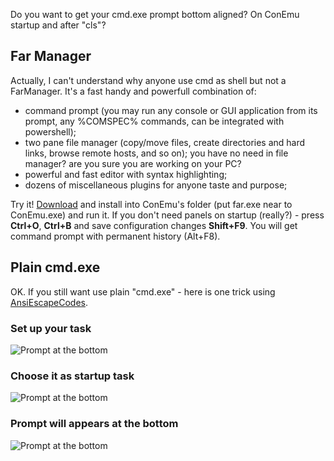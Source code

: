 ﻿Do you want to get your cmd.exe prompt bottom aligned? On ConEmu startup and after "cls"?

## Far Manager ##
Actually, I can't understand why anyone use cmd as shell but not a FarManager.
It's a fast handy and powerfull combination of:

  * command prompt (you may run any console or GUI application from its prompt, any %COMSPEC% commands, can be integrated with powershell);
  * two pane file manager (copy/move files, create directories and hard links, browse remote hosts, and so on); you have no need in file manager? are you sure you are working on your PC?
  * powerful and fast editor with syntax highlighting;
  * dozens of miscellaneous plugins for anyone taste and purpose;

Try it! [Download](http://www.farmanager.com/download.php?l=en) and install into ConEmu's folder
(put far.exe near to ConEmu.exe) and run it.
If you don't need panels on startup (really?) - press **Ctrl+O**, **Ctrl+B** and save configuration changes **Shift+F9**.
You will get command prompt with permanent history (Alt+F8).


## Plain cmd.exe ##
OK. If you still want use plain "cmd.exe" - here is one trick using [AnsiEscapeCodes](http://conemu.github.io/en/AnsiEscapeCodes.html).

### Set up your task ###
<img src='http://conemu-maximus5.googlecode.com/svn/files/PromptAtBottom1.png' alt='Prompt at the bottom' title='Prompt at the bottom of ConEmu window'>

<h3>Choose it as startup task</h3>
<img src='http://conemu-maximus5.googlecode.com/svn/files/PromptAtBottom2.png' alt='Prompt at the bottom' title='Prompt at the bottom of ConEmu window'>

<h3>Prompt will appears at the bottom</h3>
<img src='http://conemu-maximus5.googlecode.com/svn/files/PromptAtBottom3.png' alt='Prompt at the bottom' title='Prompt at the bottom of ConEmu window'>